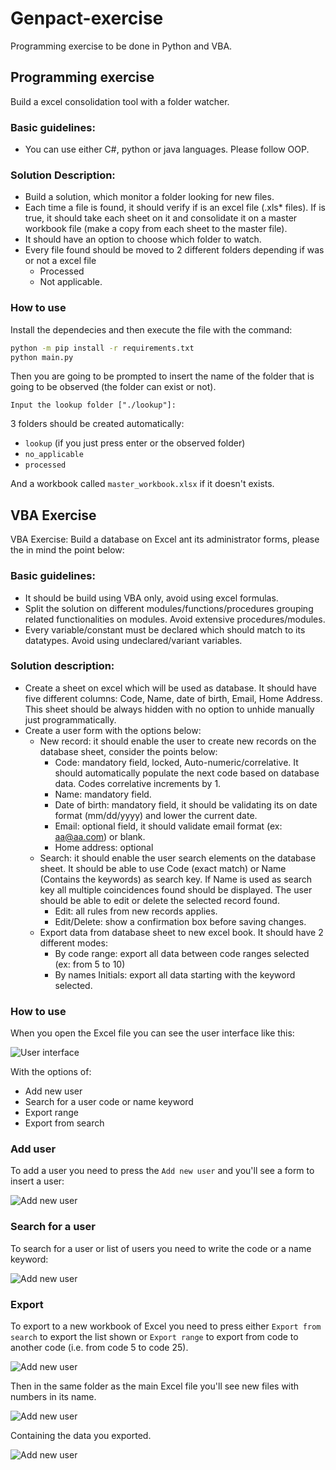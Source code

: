 # Genpact-exercise

Programming exercise to be done in Python and VBA.

## Programming exercise

Build a excel consolidation tool with a folder watcher.

### Basic guidelines:

- You can use either C#, python or java languages. Please follow OOP.

### Solution Description:

- Build a solution, which monitor a folder looking for new files.
- Each time a file is found, it should verify if is an excel file (.xls\* files). If is true, it should take each sheet on it and consolidate it on a master workbook file (make a copy from each sheet to the master file).
- It should have an option to choose which folder to watch.
- Every file found should be moved to 2 different folders depending if was or not a excel file
  - Processed
  - Not applicable.

### How to use

Install the dependecies and then execute the file with the command:

```sh
python -m pip install -r requirements.txt
python main.py
```

Then you are going to be prompted to insert the name of the folder that is going to be observed (the folder can exist or not).

```
Input the lookup folder ["./lookup"]:
```

3 folders should be created automatically:

- `lookup` (if you just press enter or the observed folder)
- `no_applicable`
- `processed`

And a workbook called `master_workbook.xlsx` if it doesn't exists.

## VBA Exercise

VBA Exercise: Build a database on Excel ant its administrator forms, please the in mind the point below:

### Basic guidelines:

- It should be build using VBA only, avoid using excel formulas.
- Split the solution on different modules/functions/procedures grouping related functionalities on modules. Avoid extensive procedures/modules.
- Every variable/constant must be declared which should match to its datatypes. Avoid using undeclared/variant variables.

### Solution description:

- Create a sheet on excel which will be used as database. It should have five different columns: Code, Name, date of birth, Email, Home Address. This sheet should be always hidden with no option to unhide manually just programmatically.
- Create a user form with the options below:
  - New record: it should enable the user to create new records on the database sheet, consider the points below:
    - Code: mandatory field, locked, Auto-numeric/correlative. It should automatically populate the next code based on database data. Codes correlative increments by 1.
    - Name: mandatory field.
    - Date of birth: mandatory field, it should be validating its on date format (mm/dd/yyyy) and lower the current date.
    - Email: optional field, it should validate email format (ex: aa@aa.com) or blank.
    - Home address: optional
  - Search: it should enable the user search elements on the database sheet. It should be able to use Code (exact match) or Name (Contains the keywords) as search key. If Name is used as search key all multiple coincidences found should be displayed. The user should be able to edit or delete the selected record found.
    - Edit: all rules from new records applies.
    - Edit/Delete: show a confirmation box before saving changes.
  - Export data from database sheet to new excel book. It should have 2 different modes:
    - By code range: export all data between code ranges selected (ex: from 5 to 10)
    - By names Initials: export all data starting with the keyword selected.

### How to use

When you open the Excel file you can see the user interface like this:

![User interface](./assets/img01.png)

With the options of:

- Add new user
- Search for a user code or name keyword
- Export range
- Export from search

### Add user

To add a user you need to press the `Add new user` and you'll see a form to insert a user:

![Add new user](./assets/img02.png)

### Search for a user

To search for a user or list of users you need to write the code or a name keyword:

![Add new user](./assets/img03.png)

### Export

To export to a new workbook of Excel you need to press either `Export from search` to export the list shown or `Export range` to export from code to another code (i.e. from code 5 to code 25).

![Add new user](./assets/img04.png)

Then in the same folder as the main Excel file you'll see new files with numbers in its name.

![Add new user](./assets/img05.png)

Containing the data you exported.

![Add new user](./assets/img06.png)
